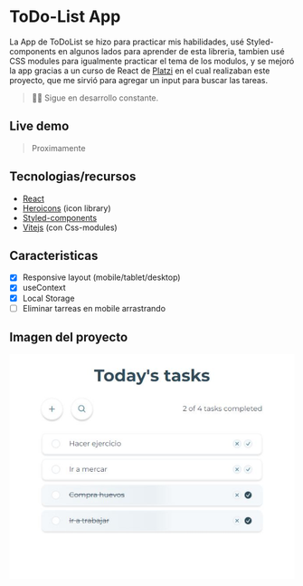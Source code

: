 # ToDo-List App

La App de ToDoList se hizo para practicar mis habilidades, usé Styled-components en algunos lados para aprender de esta libreria, tambien usé CSS modules para igualmente practicar el tema de los modulos, y se mejoró la app gracias a un curso de React de [Platzi](https://platzi.com/cursos/react/) en el cual realizaban este proyecto, que me sirvió para agregar un input para buscar las tareas.
> 👷‍♂️ Sigue en desarrollo constante.
> 

## Live demo

> Proximamente
> 

## **Tecnologias/recursos**

- [React](https://react.dev/)
- [Heroicons](https://heroicons.com/) (icon library)
- [Styled-components](https://styled-components.com/)
- [Vitejs](https://vitejs.dev/) (con Css-modules)

## Caracteristicas

- [x]  Responsive layout (mobile/tablet/desktop)
- [x]  useContext
- [x]  Local Storage
- [ ]  Eliminar tarreas en mobile arrastrando

## Imagen del proyecto

![project image](./docs/project-image.JPG)
